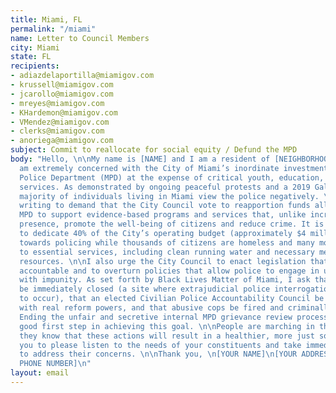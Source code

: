 ```yaml
---
title: Miami, FL
permalink: "/miami"
name: Letter to Council Members
city: Miami
state: FL
recipients:
- adiazdelaportilla@miamigov.com
- krussell@miamigov.com
- jcarollo@miamigov.com
- mreyes@miamigov.com
- KHardemon@miamigov.com
- VMendez@miamigov.com
- clerks@miamigov.com
- anoriega@miamigov.com
subject: Commit to reallocate for social equity / Defund the MPD
body: "Hello, \n\nMy name is [NAME] and I am a resident of [NEIGHBORHOOD/CITY]. I
  am extremely concerned with the City of Miami’s inordinate investment in the Miami
  Police Department (MPD) at the expense of critical youth, education, and health
  services. As demonstrated by ongoing peaceful protests and a 2019 Gallup poll, a
  majority of individuals living in Miami view the police negatively. \n\nI am therefore
  writing to demand that the City Council vote to reapportion funds allocated to the
  MPD to support evidence-based programs and services that, unlike increased police
  presence, promote the well-being of citizens and reduce crime. It is morally reprehensible
  to dedicate 40% of the City’s operating budget (approximately $4 million per day)
  towards policing while thousands of citizens are homeless and many more lack access
  to essential services, including clean running water and necessary mental health
  resources. \n\nI also urge the City Council to enact legislation that holds police
  accountable and to overturn policies that allow police to engage in unlawful behavior
  with impunity. As set forth by Black Lives Matter of Miami, I ask that Homan Square
  be immediately closed (a site where extrajudicial police interrogations are known
  to occur), that an elected Civilian Police Accountability Council be established
  with real reform powers, and that abusive cops be fired and criminally charged.
  Ending the unfair and secretive internal MPD grievance review process would be a
  good first step in achieving this goal. \n\nPeople are marching in the streets because
  they know that these actions will result in a healthier, more just society. I implore
  you to please listen to the needs of your constituents and take immediate action
  to address their concerns. \n\nThank you, \n[YOUR NAME]\n[YOUR ADDRESS]\n[YOUR EMAIL]\n[YOUR
  PHONE NUMBER]\n"
layout: email
---
```


